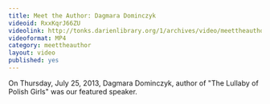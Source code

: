 ```yaml
---
title: Meet the Author: Dagmara Dominczyk
videoid: RxxKqrJ66ZU
videolink: http://tonks.darienlibrary.org/1/archives/video/meettheauthor/20130725_dagmara_dominczyk.m4v
videoformat: MP4
category: meettheauthor
layout: video
published: yes
---
```


On Thursday, July 25, 2013, Dagmara Dominczyk, author of "The Lullaby of Polish Girls" was our featured speaker. 